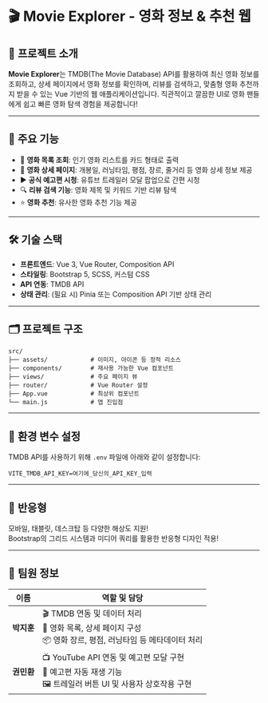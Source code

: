 # 🎬 Movie Explorer - 영화 정보 & 추천 웹

## 📌 프로젝트 소개
**Movie Explorer**는 TMDB(The Movie Database) API를 활용하여 최신 영화 정보를 조회하고, 상세 페이지에서 영화 정보를 확인하며, 리뷰를 검색하고, 맞춤형 영화 추천까지 받을 수 있는 Vue 기반의 웹 애플리케이션입니다.
직관적이고 깔끔한 UI로 영화 팬들에게 쉽고 빠른 영화 탐색 경험을 제공합니다!

---

## 🔧 주요 기능
- 🎥 **영화 목록 조회**: 인기 영화 리스트를 카드 형태로 출력  
- 🧾 **영화 상세 페이지**: 개봉일, 러닝타임, 평점, 장르, 줄거리 등 영화 상세 정보 제공  
- ▶️ **공식 예고편 시청**: 유튜브 트레일러 모달 팝업으로 간편 시청  
- 🔍 **리뷰 검색 기능**: 영화 제목 및 키워드 기반 리뷰 탐색  
- ⭐ **영화 추천**: 유사한 영화 추천 기능 제공

---

## 🛠️ 기술 스택
- **프론트엔드**: Vue 3, Vue Router, Composition API  
- **스타일링**: Bootstrap 5, SCSS, 커스텀 CSS  
- **API 연동**: TMDB API  
- **상태 관리**: (필요 시) Pinia 또는 Composition API 기반 상태 관리

---

## 🗂️ 프로젝트 구조

```
src/
├── assets/            # 이미지, 아이콘 등 정적 리소스
├── components/        # 재사용 가능한 Vue 컴포넌트
├── views/             # 주요 페이지 뷰
├── router/            # Vue Router 설정
├── App.vue            # 최상위 컴포넌트
└── main.js            # 앱 진입점
```

---

## 📄 환경 변수 설정

TMDB API를 사용하기 위해 `.env` 파일에 아래와 같이 설정합니다:

```
VITE_TMDB_API_KEY=여기에_당신의_API_KEY_입력
```

---

## 📱 반응형
모바일, 태블릿, 데스크탑 등 다양한 해상도 지원!  
Bootstrap의 그리드 시스템과 미디어 쿼리를 활용한 반응형 디자인 적용!

---

## 👥 팀원 정보

| 이름     | 역할 및 담당 |
|----------|---------------|
| **박지훈** | 🎬 TMDB 연동 및 데이터 처리<br>📄 영화 목록, 상세 페이지 구성<br>📦 영화 장르, 평점, 러닝타임 등 메타데이터 처리 |
| **권민환** | 📺 YouTube API 연동 및 예고편 모달 구현<br>🧩 예고편 자동 재생 기능<br>🖼️ 트레일러 버튼 UI 및 사용자 상호작용 구현 |
